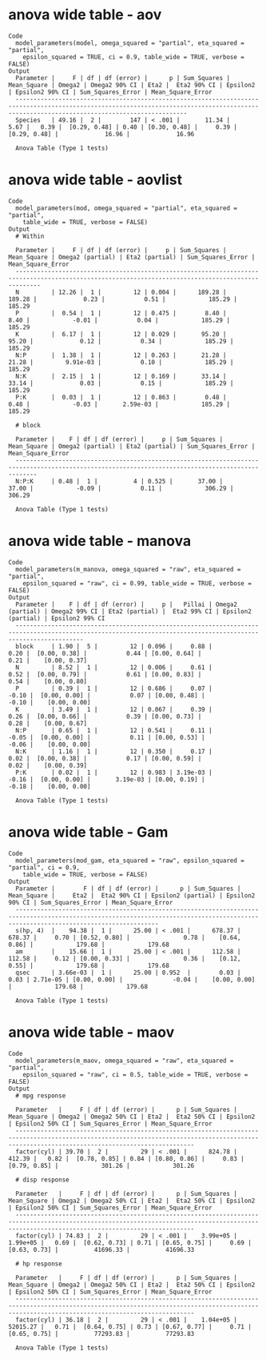 # anova wide table - aov

    Code
      model_parameters(model, omega_squared = "partial", eta_squared = "partial",
        epsilon_squared = TRUE, ci = 0.9, table_wide = TRUE, verbose = FALSE)
    Output
      Parameter |     F | df | df (error) |      p | Sum_Squares | Mean_Square | Omega2 | Omega2 90% CI | Eta2 |  Eta2 90% CI | Epsilon2 | Epsilon2 90% CI | Sum_Squares_Error | Mean_Square_Error
      --------------------------------------------------------------------------------------------------------------------------------------------------------------------------------------------
      Species   | 49.16 |  2 |        147 | < .001 |       11.34 |        5.67 |   0.39 |  [0.29, 0.48] | 0.40 | [0.30, 0.48] |     0.39 |    [0.29, 0.48] |             16.96 |             16.96
      
      Anova Table (Type 1 tests)

# anova wide table - aovlist

    Code
      model_parameters(mod, omega_squared = "partial", eta_squared = "partial",
        table_wide = TRUE, verbose = FALSE)
    Output
      # Within
      
      Parameter |     F | df | df (error) |     p | Sum_Squares | Mean_Square | Omega2 (partial) | Eta2 (partial) | Sum_Squares_Error | Mean_Square_Error
      ---------------------------------------------------------------------------------------------------------------------------------------------------
      N         | 12.26 |  1 |         12 | 0.004 |      189.28 |      189.28 |             0.23 |           0.51 |            185.29 |            185.29
      P         |  0.54 |  1 |         12 | 0.475 |        8.40 |        8.40 |            -0.01 |           0.04 |            185.29 |            185.29
      K         |  6.17 |  1 |         12 | 0.029 |       95.20 |       95.20 |             0.12 |           0.34 |            185.29 |            185.29
      N:P       |  1.38 |  1 |         12 | 0.263 |       21.28 |       21.28 |         9.91e-03 |           0.10 |            185.29 |            185.29
      N:K       |  2.15 |  1 |         12 | 0.169 |       33.14 |       33.14 |             0.03 |           0.15 |            185.29 |            185.29
      P:K       |  0.03 |  1 |         12 | 0.863 |        0.48 |        0.48 |            -0.03 |       2.59e-03 |            185.29 |            185.29
      
      # block
      
      Parameter |    F | df | df (error) |     p | Sum_Squares | Mean_Square | Omega2 (partial) | Eta2 (partial) | Sum_Squares_Error | Mean_Square_Error
      --------------------------------------------------------------------------------------------------------------------------------------------------
      N:P:K     | 0.48 |  1 |          4 | 0.525 |       37.00 |       37.00 |            -0.09 |           0.11 |            306.29 |            306.29
      
      Anova Table (Type 1 tests)

# anova wide table - manova

    Code
      model_parameters(m_manova, omega_squared = "raw", eta_squared = "partial",
        epsilon_squared = "raw", ci = 0.99, table_wide = TRUE, verbose = FALSE)
    Output
      Parameter |    F | df | df (error) |     p |   Pillai | Omega2 (partial) | Omega2 99% CI | Eta2 (partial) |  Eta2 99% CI | Epsilon2 (partial) | Epsilon2 99% CI
      ---------------------------------------------------------------------------------------------------------------------------------------------------------------
      block     | 1.90 |  5 |         12 | 0.096 |     0.88 |             0.20 |  [0.00, 0.38] |           0.44 | [0.00, 0.64] |               0.21 |    [0.00, 0.37]
      N         | 8.52 |  1 |         12 | 0.006 |     0.61 |             0.52 |  [0.00, 0.79] |           0.61 | [0.00, 0.83] |               0.54 |    [0.00, 0.80]
      P         | 0.39 |  1 |         12 | 0.686 |     0.07 |            -0.10 |  [0.00, 0.00] |           0.07 | [0.00, 0.48] |              -0.10 |    [0.00, 0.00]
      K         | 3.49 |  1 |         12 | 0.067 |     0.39 |             0.26 |  [0.00, 0.66] |           0.39 | [0.00, 0.73] |               0.28 |    [0.00, 0.67]
      N:P       | 0.65 |  1 |         12 | 0.541 |     0.11 |            -0.05 |  [0.00, 0.00] |           0.11 | [0.00, 0.53] |              -0.06 |    [0.00, 0.00]
      N:K       | 1.16 |  1 |         12 | 0.350 |     0.17 |             0.02 |  [0.00, 0.38] |           0.17 | [0.00, 0.59] |               0.02 |    [0.00, 0.39]
      P:K       | 0.02 |  1 |         12 | 0.983 | 3.19e-03 |            -0.16 |  [0.00, 0.00] |       3.19e-03 | [0.00, 0.19] |              -0.18 |    [0.00, 0.00]
      
      Anova Table (Type 1 tests)

# anova wide table - Gam

    Code
      model_parameters(mod_gam, eta_squared = "raw", epsilon_squared = "partial", ci = 0.9,
        table_wide = TRUE, verbose = FALSE)
    Output
      Parameter |        F | df | df (error) |      p | Sum_Squares | Mean_Square |     Eta2 |  Eta2 90% CI | Epsilon2 (partial) | Epsilon2 90% CI | Sum_Squares_Error | Mean_Square_Error
      ------------------------------------------------------------------------------------------------------------------------------------------------------------------------------------
      s(hp, 4)  |    94.38 |  1 |      25.00 | < .001 |      678.37 |      678.37 |     0.70 | [0.52, 0.80] |               0.78 |    [0.64, 0.86] |            179.68 |            179.68
      am        |    15.66 |  1 |      25.00 | < .001 |      112.58 |      112.58 |     0.12 | [0.00, 0.33] |               0.36 |    [0.12, 0.55] |            179.68 |            179.68
      qsec      | 3.66e-03 |  1 |      25.00 | 0.952  |        0.03 |        0.03 | 2.71e-05 | [0.00, 0.00] |              -0.04 |    [0.00, 0.00] |            179.68 |            179.68
      
      Anova Table (Type 1 tests)

# anova wide table - maov

    Code
      model_parameters(m_maov, omega_squared = "raw", eta_squared = "partial",
        epsilon_squared = "raw", ci = 0.5, table_wide = TRUE, verbose = FALSE)
    Output
      # mpg response
      
      Parameter   |     F | df | df (error) |      p | Sum_Squares | Mean_Square | Omega2 | Omega2 50% CI | Eta2 |  Eta2 50% CI | Epsilon2 | Epsilon2 50% CI | Sum_Squares_Error | Mean_Square_Error
      ----------------------------------------------------------------------------------------------------------------------------------------------------------------------------------------------
      factor(cyl) | 39.70 |  2 |         29 | < .001 |      824.78 |      412.39 |   0.82 |  [0.78, 0.85] | 0.84 | [0.80, 0.86] |     0.83 |    [0.79, 0.85] |            301.26 |            301.26
      
      # disp response
      
      Parameter   |     F | df | df (error) |      p | Sum_Squares | Mean_Square | Omega2 | Omega2 50% CI | Eta2 |  Eta2 50% CI | Epsilon2 | Epsilon2 50% CI | Sum_Squares_Error | Mean_Square_Error
      ----------------------------------------------------------------------------------------------------------------------------------------------------------------------------------------------
      factor(cyl) | 74.83 |  2 |         29 | < .001 |    3.99e+05 |    1.99e+05 |   0.69 |  [0.62, 0.73] | 0.71 | [0.65, 0.75] |     0.69 |    [0.63, 0.73] |          41696.33 |          41696.33
      
      # hp response
      
      Parameter   |     F | df | df (error) |      p | Sum_Squares | Mean_Square | Omega2 | Omega2 50% CI | Eta2 |  Eta2 50% CI | Epsilon2 | Epsilon2 50% CI | Sum_Squares_Error | Mean_Square_Error
      ----------------------------------------------------------------------------------------------------------------------------------------------------------------------------------------------
      factor(cyl) | 36.18 |  2 |         29 | < .001 |    1.04e+05 |    52015.27 |   0.71 |  [0.64, 0.75] | 0.73 | [0.67, 0.77] |     0.71 |    [0.65, 0.75] |          77293.83 |          77293.83
      
      Anova Table (Type 1 tests)

